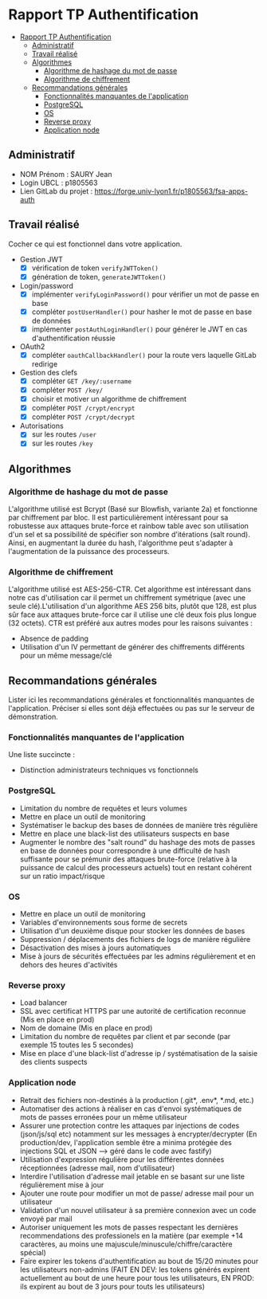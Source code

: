 # Rapport TP Authentification

- [Rapport TP Authentification](#rapport-tp-authentification)
  - [Administratif](#administratif)
  - [Travail réalisé](#travail-réalisé)
  - [Algorithmes](#algorithmes)
    - [Algorithme de hashage du mot de passe](#algorithme-de-hashage-du-mot-de-passe)
    - [Algorithme de chiffrement](#algorithme-de-chiffrement)
  - [Recommandations générales](#recommandations-générales)
    - [Fonctionnalités manquantes de l'application](#fonctionnalités-manquantes-de-lapplication)
    - [PostgreSQL](#postgresql)
    - [OS](#os)
    - [Reverse proxy](#reverse-proxy)
    - [Application node](#application-node)

## Administratif

- NOM Prénom : SAURY Jean
- Login UBCL : p1805563
- Lien GitLab du projet : https://forge.univ-lyon1.fr/p1805563/fsa-apps-auth

## Travail réalisé

Cocher ce qui est fonctionnel dans votre application.

- Gestion JWT
  - [X] vérification de token `verifyJWTToken()`
  - [X] génération de token, `generateJWTToken()`
- Login/password
  - [X] implémenter `verifyLoginPassword()` pour vérifier un mot de passe en base
  - [X] compléter `postUserHandler()` pour hasher le mot de passe en base de données
  - [X] implémenter `postAuthLoginHandler()` pour générer le JWT en cas d'authentification réussie
- OAuth2
  - [X] compléter `oauthCallbackHandler()` pour la route vers laquelle GitLab redirige
- Gestion des clefs
  - [X] compléter `GET /key/:username`
  - [X] compléter `POST /key/`
  - [X] choisir et motiver un algorithme de chiffrement
  - [X] compléter `POST /crypt/encrypt`
  - [X] compléter `POST /crypt/decrypt`
- Autorisations
  - [X] sur les routes `/user`
  - [X] sur les routes `/key`

## Algorithmes

### Algorithme de hashage du mot de passe

L'algorithme utilisé est Bcrypt (Basé sur Blowfish, variante 2a) et fonctionne par chiffrement par bloc. Il est particulièrement intéressant pour sa robustesse aux attaques brute-force et rainbow table avec son utilisation d'un sel et sa possibilité de spécifier son nombre d'itérations (salt round). Ainsi, en augmentant la durée du hash, l'algorithme peut s'adapter à l'augmentation de la puissance des processeurs.

### Algorithme de chiffrement
L'algorithme utilisé est AES-256-CTR. Cet algorithme est intéressant dans notre cas d'utilisation car il permet un chiffrement symétrique (avec une seule clé).L'utilisation d'un algorithme AES 256 bits, plutôt que 128, est plus sûr face aux attaques brute-force car il utilise une clé deux fois plus longue (32 octets).
CTR est préféré aux autres modes pour les raisons suivantes :
- Absence de padding
- Utilisation d'un IV permettant de générer des chiffrements différents pour un même message/clé

## Recommandations générales

Lister ici les recommandations générales et fonctionnalités manquantes de l'application.
Préciser si elles sont déjà effectuées ou pas sur le serveur de démonstration.

### Fonctionnalités manquantes de l'application

Une liste succincte :
- Distinction administrateurs techniques vs fonctionnels

### PostgreSQL
- Limitation du nombre de requêtes et leurs volumes 
- Mettre en place un outil de monitoring
- Systématiser le backup des bases de données de manière très régulière
- Mettre en place une black-list des utilisateurs suspects en base
- Augmenter le nombre des "salt round" du hashage des mots de passes en base de données pour correspondre à une difficulté de hash suffisante pour se prémunir des attaques brute-force (relative à la puissance de calcul des processeurs actuels) tout en restant cohérent sur un ratio impact/risque

### OS
- Mettre en place un outil de monitoring
- Variables d'environnements sous forme de secrets
- Utilisation d'un deuxième disque pour stocker les données de bases 
- Suppression / déplacements des fichiers de logs de manière régulière
- Désactivation des mises à jours automatiques
- Mise à jours de sécurités effectuées par les admins régulièrement et en dehors des heures d'activités

### Reverse proxy
- Load balancer
- SSL avec certificat HTTPS par une autorité de certification reconnue (Mis en place en prod)
- Nom de domaine (Mis en place en prod)
- Limitation du nombre de requêtes par client et par seconde (par exemple 15 toutes les 5 secondes)
- Mise en place d'une black-list d'adresse ip / systématisation de la saisie des clients suspects

### Application node
- Retrait des fichiers non-destinés à la production (.git*, .env*, *.md, etc.)
- Automatiser des actions à réaliser en cas d'envoi systématiques de mots de passes erronées pour un même utilisateur 
- Assurer une protection contre les attaques par injections de codes (json/js/sql etc) notamment sur les messages à encrypter/decrypter (En production/dev, l'application semble être a minima protégée des injections SQL et JSON --> géré dans le code avec fastify)
- Utilisation d'expression régulière pour les différentes données réceptionnées (adresse mail, nom d'utilisateur)
- Interdire l'utilisation d'adresse mail jetable en se basant sur une liste régulièrement mise à jour
- Ajouter une route pour modifier un mot de passe/ adresse mail pour un utilisateur
- Validation d'un nouvel utilisateur à sa première connexion avec un code envoyé par mail
- Autoriser uniquement les mots de passes respectant les dernières recommendations des professionels en la matière (par exemple +14 caractères, au moins une majuscule/minuscule/chiffre/caractère spécial)
- Faire expirer les tokens d'authentification au bout de 15/20 minutes pour les utilisateurs non-admins (FAIT EN DEV: les tokens générés expirent actuellement au bout de une heure pour tous les utilisateurs, EN PROD: ils expirent au bout de 3 jours pour touts les utilisateurs)
